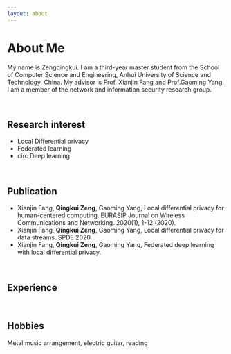 ```yaml
---
layout: about 
---
```


# About Me
My name is Zengqingkui. I am a third-year master student from the School of Computer Science and Engineering, Anhui University of Science and Technology, China. My advisor is Prof. Xianjin Fang and Prof.Gaoming Yang. I am a member of the network and information security research group.  

<br/>

## Research interest
* Local Differential privacy  
* Federated learning  
* circ Deep learning  

<br/>

## Publication
* Xianjin Fang, **Qingkui Zeng**, Gaoming Yang, Local differential privacy for human-centered computing. EURASIP Journal on Wireless Communications and Networking. 2020(1), 1-12 (2020).  
* Xianjin Fang, **Qingkui Zeng**, Gaoming Yang, Local differential privacy for data streams. SPDE 2020.   
* Xianjin Fang, **Qingkui Zeng**, Gaoming Yang, Federated deep learning with local differential privacy. 

<br/>

## Experience

<br/>

## Hobbies

Metal music arrangement, electric guitar, reading
